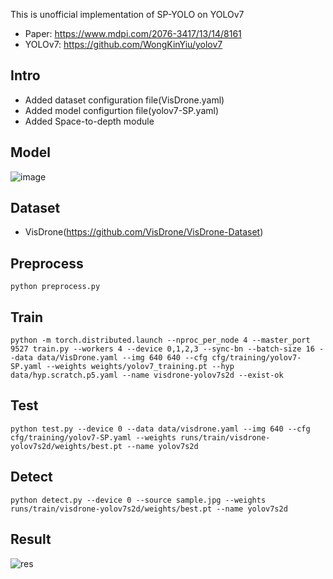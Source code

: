 This is unofficial implementation of SP-YOLO on YOLOv7
- Paper: https://www.mdpi.com/2076-3417/13/14/8161
- YOLOv7: https://github.com/WongKinYiu/yolov7

## Intro
- Added dataset configuration file(VisDrone.yaml)
- Added model configurtion file(yolov7-SP.yaml)
- Added Space-to-depth module

## Model
![image](https://github.com/user-attachments/assets/0869f091-4c2e-4b76-a516-e5c5a15a9d39)

## Dataset
- VisDrone(https://github.com/VisDrone/VisDrone-Dataset)

## Preprocess
```
python preprocess.py
```

## Train
```
python -m torch.distributed.launch --nproc_per_node 4 --master_port 9527 train.py --workers 4 --device 0,1,2,3 --sync-bn --batch-size 16 --data data/VisDrone.yaml --img 640 640 --cfg cfg/training/yolov7-SP.yaml --weights weights/yolov7_training.pt --hyp data/hyp.scratch.p5.yaml --name visdrone-yolov7s2d --exist-ok
```

## Test
```
python test.py --device 0 --data data/visdrone.yaml --img 640 --cfg cfg/training/yolov7-SP.yaml --weights runs/train/visdrone-yolov7s2d/weights/best.pt --name yolov7s2d
```

## Detect
```
python detect.py --device 0 --source sample.jpg --weights runs/train/visdrone-yolov7s2d/weights/best.pt --name yolov7s2d
```

## Result
![res](https://github.com/user-attachments/assets/b4e1ae3f-2660-4032-bcdc-811e6b26f9cd)
